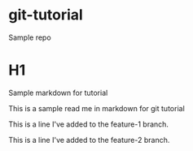 # git-tutorial
Sample repo

# H1
Sample markdown for tutorial

This is a sample read me in markdown for git tutorial

This is a line I've added to the feature-1 branch.

This is a line I've added to the feature-2 branch.